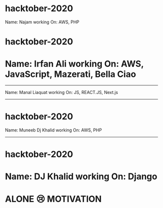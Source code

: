 # hacktober-2020
Name: Najam
working On: AWS, PHP



# hacktober-2020
Name: Irfan Ali
working On: AWS, JavaScript, Mazerati, Bella Ciao
=======
___________________________________

Name: Manal Liaquat
working On: JS, REACT.JS, Next.js

-------------

# hacktober-2020
Name: Muneeb
Dj Khalid
working On: AWS, PHP

-------------

# hacktober-2020
Name: DJ Khalid
working On: Django
=======
ALONE 😢 MOTIVATION
=======



